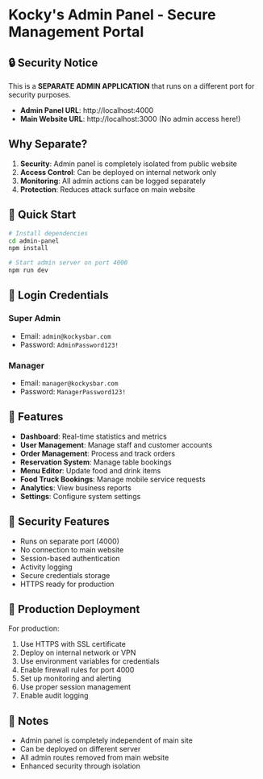 # Kocky's Admin Panel - Secure Management Portal

## 🔒 Security Notice

This is a **SEPARATE ADMIN APPLICATION** that runs on a different port for security purposes.

- **Admin Panel URL**: http://localhost:4000
- **Main Website URL**: http://localhost:3000 (No admin access here!)

## Why Separate?

1. **Security**: Admin panel is completely isolated from public website
2. **Access Control**: Can be deployed on internal network only
3. **Monitoring**: All admin actions can be logged separately
4. **Protection**: Reduces attack surface on main website

## 🚀 Quick Start

```bash
# Install dependencies
cd admin-panel
npm install

# Start admin server on port 4000
npm run dev
```

## 🔑 Login Credentials

### Super Admin
- Email: `admin@kockysbar.com`
- Password: `AdminPassword123!`

### Manager
- Email: `manager@kockysbar.com`  
- Password: `ManagerPassword123!`

## 📱 Features

- **Dashboard**: Real-time statistics and metrics
- **User Management**: Manage staff and customer accounts
- **Order Management**: Process and track orders
- **Reservation System**: Manage table bookings
- **Menu Editor**: Update food and drink items
- **Food Truck Bookings**: Manage mobile service requests
- **Analytics**: View business reports
- **Settings**: Configure system settings

## 🔐 Security Features

- Runs on separate port (4000)
- No connection to main website
- Session-based authentication
- Activity logging
- Secure credentials storage
- HTTPS ready for production

## 🚨 Production Deployment

For production:
1. Use HTTPS with SSL certificate
2. Deploy on internal network or VPN
3. Use environment variables for credentials
4. Enable firewall rules for port 4000
5. Set up monitoring and alerting
6. Use proper session management
7. Enable audit logging

## 📝 Notes

- Admin panel is completely independent of main site
- Can be deployed on different server
- All admin routes removed from main website
- Enhanced security through isolation
